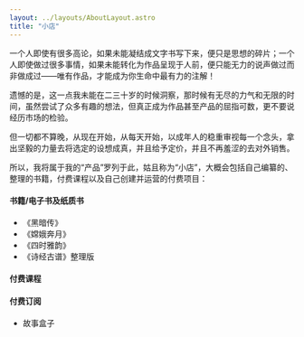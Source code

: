 ```yaml
---
layout: ../layouts/AboutLayout.astro
title: "小店"
---
```

一个人即使有很多高论，如果未能凝结成文字书写下来，便只是思想的碎片；一个人即使做过很多事情，如果未能转化为作品呈现于人前，便只能无力的说声做过而非做成过——唯有作品，才能成为你生命中最有力的注解！

遗憾的是，这一点我未能在二三十岁的时候洞察，那时候有无尽的力气和无限的时间，虽然尝试了众多有趣的想法，但真正成为作品甚至产品的屈指可数，更不要说经历市场的检验。

但一切都不算晚，从现在开始，从每天开始，以成年人的稳重审视每一个念头，拿出坚毅的力量去将选定的设想成真，并且给予定价，并且不再羞涩的去对外销售。

所以，我将属于我的“产品”罗列于此，姑且称为“小店”，大概会包括自己编纂的、整理的书籍，付费课程以及自己创建并运营的付费项目：

#### 书籍/电子书及纸质书

- 《黑暗传》
- 《嫦娥奔月》
- 《四时雅韵》
- 《诗经古谱》整理版

#### 付费课程

#### 付费订阅

- 故事盒子
